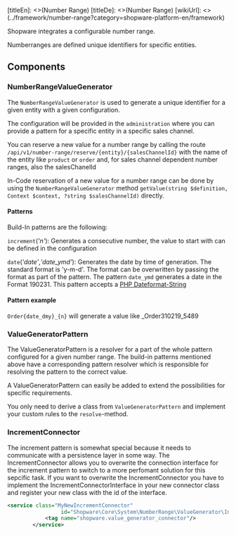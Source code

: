 [titleEn]: <>(Number Range)
[titleDe]: <>(Number Range)
[wikiUrl]: <>(../framework/number-range?category=shopware-platform-en/framework)

Shopware integrates a configurable number range.

Numberranges are defined unique identifiers for specific entities.

## Components

### NumberRangeValueGenerator

The `NumberRangeValueGenerator` is used to generate a unique identifier for a given entity with a given configuration.

The configuration will be provided in the `administration` where you can provide a pattern for a specific entity in a specific sales channel.

You can reserve a new value for a number range by calling the route `/api/v1/number-range/reserve/{entity}/{salesChannelId}` with the name of the entity like `product` or `order` and, for sales channel dependent number ranges, also the salesChanelId 

In-Code reservation of a new value for a number range can be done by using the `NumberRangeValueGenerator` method `getValue(string $definition, Context $context, ?string $salesChannelId)` directly. 
#### Patterns
Build-In patterns are the following:

`increment`(_'n'_): Generates a consecutive number, the value to start with can be defined in the configuration

`date`(_'date'_,_'date_ymd'_): Generates the date by time of generation. The standard format is 'y-m-d'. The format can be overwritten by passing the format as part of the pattern. The pattern `date_ymd` generates a date in the Format 190231. This pattern accepts a [PHP Dateformat-String](http://php.net/manual/en/function.date.php#refsect1-function.date-parameters)  

#### Pattern example
`Order{date_dmy}_{n}` will generate a value like _Order310219_5489

 
### ValueGeneratorPattern
The ValueGeneratorPattern is a resolver for a part of the whole pattern configured for a given number range.
The build-in patterns mentioned above have a corresponding pattern resolver which is responsible for resolving the pattern to the correct value.

A ValueGeneratorPattern can easily be added to extend the possibilities for specific requirements.

You only need to derive a class from `ValueGeneratorPattern` and implement your custom rules to the `resolve`-method. 

### IncrementConnector
The increment pattern is somewhat special because it needs to communicate with a persistence layer in some way.
The IncrementConnector allows you to overwrite the connection interface for the increment pattern to switch to a more perfomant solution for this sepcific task.
If you want to overwrite the IncrementConnector you have to implement the IncrementConnectorInterface in your new connector class and register your new class with the id of the interface.

```xml
<service class="MyNewIncrementConnector"
                 id="Shopware\Core\System\NumberRange\ValueGenerator\IncrementConnectorInterface">
            <tag name="shopware.value_generator_connector"/>
        </service>